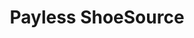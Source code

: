 ---
title: "Payless ShoeSource"
url: /alajuela/payless-shoesource-avenida-central-juan-manuel-lopez-del-corral/
shop: zapatos
---